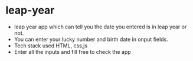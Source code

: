 # leap-year
 * leap year app which can tell you the date you entered is in leap year or not.
 * You can enter your lucky number and birth date in onput fields.
 * Tech stack used HTML, css,js
 * Enter all the inputs and fill free to check the app



 